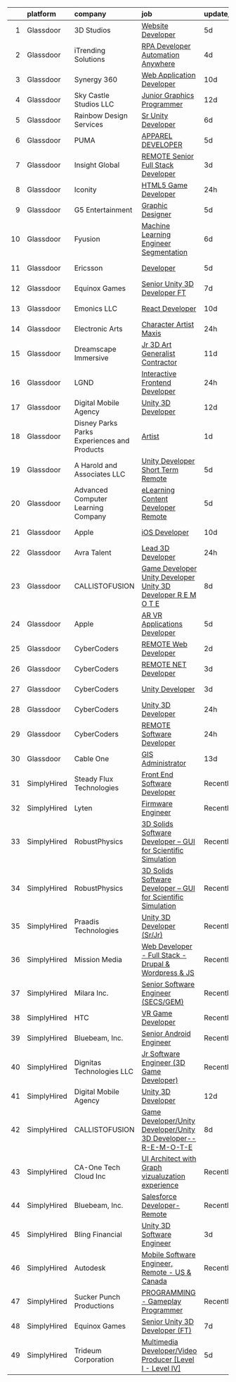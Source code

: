 

|    | platform    | company                                      | job                                                                                                                                                                                                                                                                                                                                                                                                                                                                                                                                                                                                                                                                                                                                                                                                                                                                                                                                                                                                                                                                                                                                                                                                                                                                                                                                                                                                              | update_time   | location             |
|---:|:------------|:---------------------------------------------|:-----------------------------------------------------------------------------------------------------------------------------------------------------------------------------------------------------------------------------------------------------------------------------------------------------------------------------------------------------------------------------------------------------------------------------------------------------------------------------------------------------------------------------------------------------------------------------------------------------------------------------------------------------------------------------------------------------------------------------------------------------------------------------------------------------------------------------------------------------------------------------------------------------------------------------------------------------------------------------------------------------------------------------------------------------------------------------------------------------------------------------------------------------------------------------------------------------------------------------------------------------------------------------------------------------------------------------------------------------------------------------------------------------------------|:--------------|:---------------------|
|  1 | Glassdoor   | 3D Studios                                   | [Website Developer](https://www.glassdoor.com/partner/jobListing.htm?pos=113&ao=1136043&s=58&guid=000001816100bac388e1d0169c36baa1&src=GD_JOB_AD&t=SR&vt=w&ea=1&cs=1_a1602c36&cb=1655189847069&jobListingId=1007925637951&jrtk=3-0-1g5gg1enpjfmv801-1g5gg1eo5r16n800-c15fc5c13fd3a64a-)                                                                                                                                                                                                                                                                                                                                                                                                                                                                                                                                                                                                                                                                                                                                                                                                                                                                                                                                                                                                                                                                                                                          | 5d            | Remote               |
|  2 | Glassdoor   | iTrending Solutions                          | [RPA Developer  Automation Anywhere ](https://www.glassdoor.com/partner/jobListing.htm?pos=119&ao=1136043&s=58&guid=000001816100bac388e1d0169c36baa1&src=GD_JOB_AD&t=SR&vt=w&ea=1&cs=1_5b967dde&cb=1655189847070&jobListingId=1007929514987&jrtk=3-0-1g5gg1enpjfmv801-1g5gg1eo5r16n800-a501a6494687cc93-)                                                                                                                                                                                                                                                                                                                                                                                                                                                                                                                                                                                                                                                                                                                                                                                                                                                                                                                                                                                                                                                                                                        | 4d            | Remote               |
|  3 | Glassdoor   | Synergy 360                                  | [Web Application Developer](https://www.glassdoor.com/partner/jobListing.htm?pos=103&ao=1110586&s=58&guid=000001816100bac388e1d0169c36baa1&src=GD_JOB_AD&t=SR&vt=w&ea=1&cs=1_47923d82&cb=1655189847068&jobListingId=1007916078773&cpc=149B3D5996025BBA&jrtk=3-0-1g5gg1enpjfmv801-1g5gg1eo5r16n800-29ccddcbc13599f4--6NYlbfkN0D3144mSAre_s2DyY13LhQs0VT40Ny06JpOHOzDNPfCMOPtH0hK8WyPBEVs6-RgPgnDufC31XtsuCJqo2t82BuI4oDEEYmSSiJecdWdwZ5OkPEEIKfQITnmixD97aXNUSMzjoxhCKQuq1KRbgfrOJ90P5KGiPcJ5p4rhkZ_0KPveUBLie4BHOSvCqtR9KEzhcWebG7NpPkao5C5CCVXfbTWRqwLXY0o4yOuwmjuWb5Mn2XTAPeUUpaz18c2ZChNcMj3lf5xYfddoDylCwfrZVRqWcIo8ytrs484tlwjsBF0v5-OrDBYLQskBAnFYTVhYByoLCTa4LfeJYn6Hs6dWLNTgWk5QwjZwj8sDCnFzNEf9EBWKCeO_k_wWvH5yGSnQJ4tp6xqMbyeOAgx1i2EvmZZsORhLjRIv_vGQXgGvijBWn1wDDH47XMGRc-4fbu6BxSsmli3ejK-8BB43eoqLu1acdtD0PnLd5VxAHeKIOffrvU7SWIyQ6XsrWDbMq44wHo%3D)                                                                                                                                                                                                                                                                                                                                                                                                                                                                                                                                               | 10d           | Remote               |
|  4 | Glassdoor   | Sky Castle Studios  LLC                      | [Junior Graphics Programmer](https://www.glassdoor.com/partner/jobListing.htm?pos=127&ao=1136043&s=58&guid=000001816100bac388e1d0169c36baa1&src=GD_JOB_AD&t=SR&vt=w&ea=1&cs=1_76770e5d&cb=1655189847070&jobListingId=1007910144418&jrtk=3-0-1g5gg1enpjfmv801-1g5gg1eo5r16n800-a895cf89361640a6-)                                                                                                                                                                                                                                                                                                                                                                                                                                                                                                                                                                                                                                                                                                                                                                                                                                                                                                                                                                                                                                                                                                                 | 12d           | Remote               |
|  5 | Glassdoor   | Rainbow Design Services                      | [Sr  Unity Developer](https://www.glassdoor.com/partner/jobListing.htm?pos=129&ao=1136043&s=58&guid=000001816100bac388e1d0169c36baa1&src=GD_JOB_AD&t=SR&vt=w&ea=1&cs=1_a16f22d2&cb=1655189847071&jobListingId=1007923491265&jrtk=3-0-1g5gg1enpjfmv801-1g5gg1eo5r16n800-c431707d1c4a5c66-)                                                                                                                                                                                                                                                                                                                                                                                                                                                                                                                                                                                                                                                                                                                                                                                                                                                                                                                                                                                                                                                                                                                        | 6d            | Remote               |
|  6 | Glassdoor   | PUMA                                         | [APPAREL DEVELOPER](https://www.glassdoor.com/partner/jobListing.htm?pos=126&ao=1136043&s=58&guid=000001816100bac388e1d0169c36baa1&src=GD_JOB_AD&t=SR&vt=w&cs=1_99c55fe1&cb=1655189847070&jobListingId=1007926489982&jrtk=3-0-1g5gg1enpjfmv801-1g5gg1eo5r16n800-4782608160f180ff-)                                                                                                                                                                                                                                                                                                                                                                                                                                                                                                                                                                                                                                                                                                                                                                                                                                                                                                                                                                                                                                                                                                                               | 5d            | Somerville, MA       |
|  7 | Glassdoor   | Insight Global                               | [REMOTE Senior Full Stack Developer](https://www.glassdoor.com/partner/jobListing.htm?pos=111&ao=1110586&s=58&guid=000001816100bac388e1d0169c36baa1&src=GD_JOB_AD&t=SR&vt=w&ea=1&cs=1_09456c71&cb=1655189847069&jobListingId=1007932037364&cpc=F41FEAB56D215062&jrtk=3-0-1g5gg1enpjfmv801-1g5gg1eo5r16n800-4c03d5f05d3b461c--6NYlbfkN0BKkHZu3wF05EeDimN_p6sYpKCMArvwa95YdH7UpkaBCkTAlOdu2lVgOjnIvSmYTqf9FbYs09Bjb01ZGDWTjOzJnVcOOLfz-IOMECWRzQVvuA6sqSdQwwUoLzxoi9oMe-bJwGZ1ZKjdQy4AFLzVREl6ytwQlaDuhrEXnT0w6FvU_BmFP9RtiMFn4nVC3cnquTP7i3qvWFSUrPi3_4OBB0TKPvqP4c_zmr0W0VMeMCTuHMzhMK0aoDj51iYAzq5grLGim6pLezN9DMDRxeeyPri_7CwuL6jbzK50ASBEfOvsc_ibV4uuf9ilotUFtPELx6BYtCTNkma4qlDYWJTC3nJnzAj_q5-cpx21KNmR2VnoyzqVoXdsh9wsQa8ria_NzXWQlaOl6jIeMW2ErS57TaZEh9Td2CTvCf2Hb2u_LI804ZI-Bbstb6i1uJ3UdG3ofNWY8a8CKxUquvtEgt2vjh1CBUfI-8vqSXltPyATlnM1M4cABx90tyeQfr77ga0GNSq1rgtZARKvQg%3D%3D)                                                                                                                                                                                                                                                                                                                                                                                                                                                                                                                        | 3d            | Remote               |
|  8 | Glassdoor   | Iconity                                      | [HTML5 Game Developer](https://www.glassdoor.com/partner/jobListing.htm?pos=115&ao=1136043&s=58&guid=000001816100bac388e1d0169c36baa1&src=GD_JOB_AD&t=SR&vt=w&cs=1_bd8c03c7&cb=1655189847069&jobListingId=1007935664880&jrtk=3-0-1g5gg1enpjfmv801-1g5gg1eo5r16n800-41bfe906ac1fdd05-)                                                                                                                                                                                                                                                                                                                                                                                                                                                                                                                                                                                                                                                                                                                                                                                                                                                                                                                                                                                                                                                                                                                            | 24h           | Remote               |
|  9 | Glassdoor   | G5 Entertainment                             | [Graphic Designer](https://www.glassdoor.com/partner/jobListing.htm?pos=122&ao=1136043&s=58&guid=000001816100bac388e1d0169c36baa1&src=GD_JOB_AD&t=SR&vt=w&cs=1_50e01d8b&cb=1655189847070&jobListingId=1007925813022&jrtk=3-0-1g5gg1enpjfmv801-1g5gg1eo5r16n800-a868b04b561fb499-)                                                                                                                                                                                                                                                                                                                                                                                                                                                                                                                                                                                                                                                                                                                                                                                                                                                                                                                                                                                                                                                                                                                                | 5d            | Remote               |
| 10 | Glassdoor   | Fyusion                                      | [Machine Learning Engineer   Segmentation](https://www.glassdoor.com/partner/jobListing.htm?pos=118&ao=1136043&s=58&guid=000001816100bac388e1d0169c36baa1&src=GD_JOB_AD&t=SR&vt=w&cs=1_2ab19b05&cb=1655189847070&jobListingId=1007924590975&jrtk=3-0-1g5gg1enpjfmv801-1g5gg1eo5r16n800-3297bf9965317760-)                                                                                                                                                                                                                                                                                                                                                                                                                                                                                                                                                                                                                                                                                                                                                                                                                                                                                                                                                                                                                                                                                                        | 6d            | Remote               |
| 11 | Glassdoor   | Ericsson                                     | [Developer](https://www.glassdoor.com/partner/jobListing.htm?pos=125&ao=1136043&s=58&guid=000001816100bac388e1d0169c36baa1&src=GD_JOB_AD&t=SR&vt=w&cs=1_84d87443&cb=1655189847070&jobListingId=1007926562536&jrtk=3-0-1g5gg1enpjfmv801-1g5gg1eo5r16n800-cb283b75eb727bfe-)                                                                                                                                                                                                                                                                                                                                                                                                                                                                                                                                                                                                                                                                                                                                                                                                                                                                                                                                                                                                                                                                                                                                       | 5d            | Santa Clara, CA      |
| 12 | Glassdoor   | Equinox Games                                | [Senior Unity 3D Developer  FT ](https://www.glassdoor.com/partner/jobListing.htm?pos=117&ao=1136043&s=58&guid=000001816100bac388e1d0169c36baa1&src=GD_JOB_AD&t=SR&vt=w&ea=1&cs=1_64d53d9a&cb=1655189847070&jobListingId=1007921205504&jrtk=3-0-1g5gg1enpjfmv801-1g5gg1eo5r16n800-52f639dc46637de5-)                                                                                                                                                                                                                                                                                                                                                                                                                                                                                                                                                                                                                                                                                                                                                                                                                                                                                                                                                                                                                                                                                                             | 7d            | Remote               |
| 13 | Glassdoor   | Emonics LLC                                  | [React Developer](https://www.glassdoor.com/partner/jobListing.htm?pos=121&ao=1136043&s=58&guid=000001816100bac388e1d0169c36baa1&src=GD_JOB_AD&t=SR&vt=w&ea=1&cs=1_ce3f3d30&cb=1655189847070&jobListingId=1007916036526&jrtk=3-0-1g5gg1enpjfmv801-1g5gg1eo5r16n800-7a752becebc16629-)                                                                                                                                                                                                                                                                                                                                                                                                                                                                                                                                                                                                                                                                                                                                                                                                                                                                                                                                                                                                                                                                                                                            | 10d           | New York, NY         |
| 14 | Glassdoor   | Electronic Arts                              | [Character Artist   Maxis](https://www.glassdoor.com/partner/jobListing.htm?pos=130&ao=1136043&s=58&guid=000001816100bac388e1d0169c36baa1&src=GD_JOB_AD&t=SR&vt=w&cs=1_24b12803&cb=1655189847071&jobListingId=1007937083139&jrtk=3-0-1g5gg1enpjfmv801-1g5gg1eo5r16n800-f1d3dcaecfd7503c-)                                                                                                                                                                                                                                                                                                                                                                                                                                                                                                                                                                                                                                                                                                                                                                                                                                                                                                                                                                                                                                                                                                                        | 24h           | Redwood City, CA     |
| 15 | Glassdoor   | Dreamscape Immersive                         | [Jr  3D Art Generalist  Contractor ](https://www.glassdoor.com/partner/jobListing.htm?pos=124&ao=1136043&s=58&guid=000001816100bac388e1d0169c36baa1&src=GD_JOB_AD&t=SR&vt=w&ea=1&cs=1_7dbbca04&cb=1655189847070&jobListingId=1007914591320&jrtk=3-0-1g5gg1enpjfmv801-1g5gg1eo5r16n800-ac98f8b53beeb746-)                                                                                                                                                                                                                                                                                                                                                                                                                                                                                                                                                                                                                                                                                                                                                                                                                                                                                                                                                                                                                                                                                                         | 11d           | Remote               |
| 16 | Glassdoor   | LGND                                         | [Interactive Frontend Developer](https://www.glassdoor.com/partner/jobListing.htm?pos=101&ao=1110586&s=58&guid=000001816100bac388e1d0169c36baa1&src=GD_JOB_AD&t=SR&vt=w&ea=1&cs=1_0a25cff1&cb=1655189847067&jobListingId=1007936138186&cpc=F45C15D234B746DE&jrtk=3-0-1g5gg1enpjfmv801-1g5gg1eo5r16n800-9e809bdff7b406f8--6NYlbfkN0D0ZqxdZg2TwcIemQ4yr89eGinLCR7bn2QHXosobzuZIDPQNz2x7R5jLKYvU0y3FA50eXRwMzQjPTr9QqDpVpKyxbIzmbkUbfZm_jqp6UU0rH71RpKvRkhwh6fYWbBvZQiSyJiRQBqnEd2KdlfcZGSwwTQ3wxl3AIELLBmP5HHpRrCPhnQ1S8N-Sz_fuKlDWfELBZvxTbc3XSFCslP4q_aDJ0CUibH8ajXkkFDtPRLfRH8QpjhYkBLgVfCuSx8K8HEmly_dMV_llrna7FmUJKsxl7UKaqWziHlCM5CjI2SVj5a-4VaQC6pXJDbIbQPGhB9px0HMQJo6ZGsHiR3o6GSkN61i3RlDNBSdwqT510ybQsHo4Lb6cg6AkprU0tBipzqFIZHIUoYE-PsbZMG8nFSsB9YUniCop08LI3_mUkMWabHp4a3YWfeHcxldauM4NvIEbhyG3VpsCwhwc1xwpOeEtMJ_vukgqVUD-s1eb3xyPwKQdGv1FT2Cpizj79OSieQ%3D)                                                                                                                                                                                                                                                                                                                                                                                                                                                                                                                                          | 24h           | Remote               |
| 17 | Glassdoor   | Digital Mobile Agency                        | [Unity 3D Developer](https://www.glassdoor.com/partner/jobListing.htm?pos=114&ao=1136043&s=58&guid=000001816100bac388e1d0169c36baa1&src=GD_JOB_AD&t=SR&vt=w&ea=1&cs=1_00b6da82&cb=1655189847069&jobListingId=1007909713890&jrtk=3-0-1g5gg1enpjfmv801-1g5gg1eo5r16n800-b2b1a5f14e6f4c14-)                                                                                                                                                                                                                                                                                                                                                                                                                                                                                                                                                                                                                                                                                                                                                                                                                                                                                                                                                                                                                                                                                                                         | 12d           | Remote               |
| 18 | Glassdoor   | Disney Parks Parks  Experiences and Products | [Artist](https://www.glassdoor.com/partner/jobListing.htm?pos=104&ao=1110586&s=58&guid=000001816100bac388e1d0169c36baa1&src=GD_JOB_AD&t=SR&vt=w&cs=1_0d364cea&cb=1655189847067&jobListingId=1007934361746&cpc=F4EED0218A761C36&jrtk=3-0-1g5gg1enpjfmv801-1g5gg1eo5r16n800-e9226d8fa4188280--6NYlbfkN0DAFTyt7pbDCC2JPO79CSdi1dIb81yjczP5qsKcZIxgiYm3-7g-689UDqHItQTwke-ume7PbncJ44E1UwkHp3dgUjkCqKqHMiaLWCGsKGeqc5_C6gqB1TS3r2VHXrBhza4xbfa1mDgn3snQG6qO5LGvEIhzBiIAGvcQh8JZ_B3AfXDM3LtD6e6PNoKqDxmr9bSoDrSZhs-gz0prVn513HHDQXJFmc1dgVdguOWzlq_4PgSeJPHzZYD7rdKBZo5u7IIfzY5_vtlXFe5KBZdi2cLxu5BlAj2z16bdQS9vkLWpk3--sUG3V4AiA_jmisNgW6Ojcfpaa0kjqYNB3aiumP6WB_T1nwFE7pvcaECzlKE7Jn5Z3fyOjhuMZktxNL79YUR1nKrXagZKKwGi-ufc8mMWwW85b92Og4KVbpgah_Xi6QszMKV7YWooZKPbbCKlK-o%3D)                                                                                                                                                                                                                                                                                                                                                                                                                                                                                                                                                                                                                                       | 1d            | Fairfax, CA          |
| 19 | Glassdoor   | A  Harold and Associates  LLC                | [Unity Developer  Short Term Remote ](https://www.glassdoor.com/partner/jobListing.htm?pos=123&ao=1136043&s=58&guid=000001816100bac388e1d0169c36baa1&src=GD_JOB_AD&t=SR&vt=w&ea=1&cs=1_a42bdd8f&cb=1655189847070&jobListingId=1007925954105&jrtk=3-0-1g5gg1enpjfmv801-1g5gg1eo5r16n800-1e796db64d10e7f9-)                                                                                                                                                                                                                                                                                                                                                                                                                                                                                                                                                                                                                                                                                                                                                                                                                                                                                                                                                                                                                                                                                                        | 5d            | Jacksonville, FL     |
| 20 | Glassdoor   | Advanced Computer Learning Company           | [eLearning Content Developer  Remote  ](https://www.glassdoor.com/partner/jobListing.htm?pos=116&ao=1136043&s=58&guid=000001816100bac388e1d0169c36baa1&src=GD_JOB_AD&t=SR&vt=w&ea=1&cs=1_fa77fb41&cb=1655189847069&jobListingId=1007927044710&jrtk=3-0-1g5gg1enpjfmv801-1g5gg1eo5r16n800-5537038bbb0cb43c-)                                                                                                                                                                                                                                                                                                                                                                                                                                                                                                                                                                                                                                                                                                                                                                                                                                                                                                                                                                                                                                                                                                      | 5d            | Remote               |
| 21 | Glassdoor   | Apple                                        | [iOS Developer](https://www.glassdoor.com/partner/jobListing.htm?pos=105&ao=1110586&s=58&guid=000001816100bac388e1d0169c36baa1&src=GD_JOB_AD&t=SR&vt=w&cs=1_9de4a571&cb=1655189847068&jobListingId=1007917018211&cpc=FA84DF7EA1EC2398&jrtk=3-0-1g5gg1enpjfmv801-1g5gg1eo5r16n800-3f2c080db2ff7e14--6NYlbfkN0BvKrLyj5gPmtZO9T8euul8TCxuuKNOtzRJOomxnwSEodTz2Bc-sPZl8WPllYOnI2gKGmARVlNo3t4AOAwMHghLOrF9D4jyr1a_iMsPLzcO8kGVXQf8kPtGlRL40QmSBH78PrEfnrqkhrSh_iowG2nvV6ixYH4fwneTh6laW7MTUaii4ukg4692NlYUTdCbznXdlSpsUiPN1rdJ8QzTke9LCv2CTogVy7acMu2azMZsiy9GdqT1KOF9tYGjYMISsgFsaf_JWvrPO5sOQjDOh_MXIwYc5soiS9nPjTtVwgYteIBMzvGO6UctiZc6zD6brjdedtyIe_b1dBChfYzY5sItd7mJMAjLLgWEJNgB_FuG_uj1mCvSGe2zgyOg5tJSvJUo71PGE9_PRhXsdnsFq3z9qd3FUvBUB_RK_vkbjuL5no0tCQEfWqa5S3jKA99fGonCiybkjK2ugHpP11TwF2KIhmoZVs573e7iiiAbc2AtCVaxhofNyUs-jSqYf_1VaKcxfPmidxUp4PxHBjRvl38YjxbrQYbxs4PjLeXE2y20sYDlBYWFWV1ZGoVZuPv624Gap_yzxjlnZhm8jXmeAMNFVM-bfEN5Vtq4LV7dx_iH9Qk-aREr7X8aDv3nL8UvhBW79F6ER-jX60r-A3iRNvvb-OBiHY3rD0rch3IE12op1EFCuioKXbrg1yAqJ21jXMB05A7pRQ0kd_cn2iYKf_mjdRKR42SMwHKT_PWTXq9LgJAzBaw0EhOI9RmnyDK0NE5_9hBOfYGVm2CuxKQL80232BnrS2lBkCxTDc6srB67GCADZlUMeL_o3lHHzs7F0lPcwAR_jVGy9FPIQB_YFr7xr09c-Exx3itkk22JQwQ5RIKYXHSxsbgNfSa2dB8l5KVmKaTN97YNEetr6V9ztZiqukUOGAdhX299f9Un1SrQhGYAv0NfYNtQ5AqZKI0_SDxhzzmOQJupJw%3D%3D)                                                                                  | 10d           | San Diego, CA        |
| 22 | Glassdoor   | Avra Talent                                  | [Lead 3D Developer](https://www.glassdoor.com/partner/jobListing.htm?pos=102&ao=1110586&s=58&guid=000001816100bac388e1d0169c36baa1&src=GD_JOB_AD&t=SR&vt=w&cs=1_95841627&cb=1655189847067&jobListingId=1007936324954&cpc=280AB1FAEDD8D536&jrtk=3-0-1g5gg1enpjfmv801-1g5gg1eo5r16n800-d72a9d5f5b134c82--6NYlbfkN0B9-418cCXRzcGI1omC3v1wRgm_AezucpluatJafpVZg5tLBFTmiP1LYryusOQq5x7ZuY0GoirngUiOWEbF1Nj6pHNTgvggm1rQIm0zxvLYjukBIndfO8dWcdoPFkwyIEvI2gRzRtJn5geWj6iVV73J00hE-49UoS0BC89ps9URCMv2GCUQcbxfH141Ez3Jf8p46RoIkhdg8GjdrDi2heB8yRrZE5RwLLm0q_NiibK2ti0x1sjO5XOYmp5EG7BjEpcJlWnBZ_4O5YQ68IKVj8vUv2_SfnyGlSuPj3ABmBmbMWx3xdz5NbHy4wK2uBIICa3okU1a1mxnbBmBn-6OwjJZ6z6BGJpLS0C64eBGdNfEUyA_nERv4Q360B3zKnx7cFDqapqvpMJ1j3ygQBwjS03zNRe31saxgCv1wvkbs53Payub78jCok3yC9ILJ8IvRcopmxKlR3L2a2mmQ9dSnFnkjh8uKduJVrHxpgcprGUS9SxFKwVQiPNuCMbLc0Lp4d4L0IfcGpaB3hCeW0HM3pJHV90HMf4vjXfDBnu4ICdYgvNRr6shKcHA3FFu1FIqqSmxckbpf1rRgXS99cIXZ7iMrqE-dNcft-cmCP_E1au0Aw%3D%3D)                                                                                                                                                                                                                                                                                                                                                                                                                                              | 24h           | Remote               |
| 23 | Glassdoor   | CALLISTOFUSION                               | [Game Developer Unity Developer Unity 3D Developer   R E M O T E](https://www.glassdoor.com/partner/jobListing.htm?pos=120&ao=1136043&s=58&guid=000001816100bac388e1d0169c36baa1&src=GD_JOB_AD&t=SR&vt=w&ea=1&cs=1_b341090a&cb=1655189847070&jobListingId=1007919993478&jrtk=3-0-1g5gg1enpjfmv801-1g5gg1eo5r16n800-258fc96c9e7edfb8-)                                                                                                                                                                                                                                                                                                                                                                                                                                                                                                                                                                                                                                                                                                                                                                                                                                                                                                                                                                                                                                                                            | 8d            | Carpinteria, CA      |
| 24 | Glassdoor   | Apple                                        | [AR VR Applications Developer](https://www.glassdoor.com/partner/jobListing.htm?pos=107&ao=1110586&s=58&guid=000001816100bac388e1d0169c36baa1&src=GD_JOB_AD&t=SR&vt=w&cs=1_75859d3b&cb=1655189847068&jobListingId=1007927430862&cpc=8795CF9063CD573D&jrtk=3-0-1g5gg1enpjfmv801-1g5gg1eo5r16n800-69fcb8720df6bece--6NYlbfkN0BvKrLyj5gPmtZO9T8euul8TCxuuKNOtzRJOomxnwSEodTz2Bc-sPZlbtkML8D-m4qjCGnf4bnfUhIPZeLIg-kWsoLpYUZE6w8n5VLz2izTVNhE8A2fpsHuKRjE-oAiuIZERgxxAwRuKy4gW9q-meSy0xsMy36UAtY1PkgNswdAEv612l8VLAG6M4XJqWxm-cR1XjWV-IrkNF97XAs-5IU-XeD9ty7gbBtrqXG21GcCTFhW6hNBhnghI_ZJ1-7rNU1IZi2H1cGja0msn2UtxT-VL6jdN2d08C_d8biQyHCFk08dw_JmBQUFQP8IKXcagMMudfhmDDY6b7NAENr_HiDkUSL08kgOQmkivh3E6l1yrdV53HK4XDflgglQOonBHofjmxGekJqxfxdfqjKyE5T9I9aT3MNfULyI_-jBgTAQ9A9BedD_9goiY6P8XnJ7QPP_Pt7wgU31b7gzbXzTUoCpsdFjrNsmajMp3lYWK1Aj6UOvwCwN_XZP73XcsHqmsUfFhi_orW17kKq1GsCPlszFpw7jga4UYI64EkjmDxPQ1Kw35yj4PB4hMwfoT5lcymaFPmOroshOAb6ZU46SCVNiOTBLpNdyj9Hf3vTmcIXUBBEglWj8MzjNkAUdWlm7gVt1Bm_bThLG3hz0l6gPH3WRvAxOD5PdW7WoanRoD5K-1IVwOmbMIv6VpkPi6-QYrI4ubLOUWSXGoEi0FhdpgeSkpe0JWCuEehs0hOYiDhYR6z5xEZBM51KnzkQOfE-6Etz96RHaYiMZZIahTHGS9xzL8be7vz_1COG99Job1kV04X3BJcNE4N-0blaza-oF8rpF8khz2_vbbTZajU-zDuXD03G0U7-6hihdKVTE83levJ_ke76EavC0ghWia52Ei9sHddwJHy1fgRtZ0gljk5jLgQlyqNfbT_mpp6rc-V3rX-YEqwu7YS-O6Se5_1sUQ1hKSEiHhD71Mw%3D%3D)                                                                   | 5d            | Boulder, CO          |
| 25 | Glassdoor   | CyberCoders                                  | [REMOTE Web Developer](https://www.glassdoor.com/partner/jobListing.htm?pos=112&ao=1110586&s=58&guid=000001816100bac388e1d0169c36baa1&src=GD_JOB_AD&t=SR&vt=w&ea=1&cs=1_ed15292b&cb=1655189847069&jobListingId=1007933174385&cpc=8795CF9063CD573D&jrtk=3-0-1g5gg1enpjfmv801-1g5gg1eo5r16n800-3031bafd4a866629--6NYlbfkN0CpFJQzrgRR8WqXWK1qKKEqALWJw739KlKqr2H-MSI4eoBlI4EFrmor2FYZMP3muM295NDHjnjkQPDg0OsEZIdIDC4K6V-8NjJbISn8nqCO2YPE5bxqfYJ_KncNnAn6hxjO7TTpYnLftRZXVBSVtOXdWQjDsuREMGb3kNvNIuXT6OjpT5XodGcuvLUdTCwvPh2kmYh9-DGueCW5UpZxDGZ4LGGCv77Sb-4arJrES44T8Po1rByVPUkbbgaz21x8cWHCEHUYR2_KzwZGj2rbYY8IeqaH7btc_PQzkdDLNn_MqxqFcFKyikh1rDXio0LE4eGcePoiUXwubzo3eHSaO8vai1vaCm7A98nfQTDgi2TDDmMSDl4gMbKx1_gA6EM1eZZfnW_zWrCKUUJHQ6Gc03E6DXtvZLDwHlUGn7HK9pMcUKq2KMfoAIOH6-6BUYUmqw-7CBQ-5pU7EfGvu9OBy8qitII65UJSKsI7RY3uWthLV6PWXJp6SfRQmUqXjrtiCuCBaB6qv7yKi4S9ZNd4Us75G9HOSVZuSZnITtj06_5Pu3tPn5RXzcW4p1djsYczLbhhfvTJbSA1XxN8oSqwKO_S5Gq_iUv_3UvB9PCoBxrRwTDHeepznxxqW4rHBnxGeXwjmmHZ9FmY_DyPmBJsohpHAyNfIfWvGc9MUknGvl1F1B7_nHHvfn0dqLK_25mFT-nxbPhVd_URNVD_4_V4o9Bp4zzpTCivLAT4EhC7nlvXu3g99ciRUSxuGMvkompl7RoUTxTnKhY4lvoGfXGcB37LpMio1Oys75h41ioe3Zb8aTFgbcFFjbR8dwUwNYF43yz-YZmyFP9bS6ExdMzcIaoJtQaoTmpjLwotNYx-fE8AXN6H2mQPmixFFBmbAY6354h-ixlJteOWs1unN2q9sHsK9tl8CF43zPbu5K1oJbhtPxLTviY2VBEuDRqf3qi19YskQoPB9XGiySHeOb6XjEMeDWIfqWliSHY%3D)                                                    | 2d            | Miami, FL            |
| 26 | Glassdoor   | CyberCoders                                  | [REMOTE    NET Developer](https://www.glassdoor.com/partner/jobListing.htm?pos=110&ao=1110586&s=58&guid=000001816100bac388e1d0169c36baa1&src=GD_JOB_AD&t=SR&vt=w&ea=1&cs=1_53ab544e&cb=1655189847069&jobListingId=1007932648154&cpc=32EE424DE2B657EB&jrtk=3-0-1g5gg1enpjfmv801-1g5gg1eo5r16n800-00cc990fcd524aed--6NYlbfkN0CpFJQzrgRR8WqXWK1qKKEqALWJw739KlKqr2H-MSI4eoBlI4EFrmor2FYZMP3muM3FmG-NKgQgvthhHWMHYj8QMw1UJU6gN8d2REQE9Ryudpj1PWNrhHcBKNSAUYuV05GeXPLQjHI3E5B8H24-D2iLl45xT1drmbKW22UlY4zVO_XD5kQu1nZMSd4LFS5FEnGyAkiWPpHcW9IakbHMshif0VDkGS165Po1Hcgt3dsxfBGyn4IsskQ7trZ-3UjiUND0mqgxkXen_MvYSxkZ8ctiVpUJ-xw3bG4J2B_yboB2wKkX0CHE81h2wlrPLiFjmbU0Y5z40YC1eL-tCZ46Y7HH1uNj-00cCQ5WND59Oa5cUprl9K8PRs2UipMoMBbmjuwbPt7-KPSIIul7mhQth2Kt9GXuWnL4NXU1xmje5IMpifn2iiV7f4nT5ycunfOctsdvmfpZnXOQZyxl0x6105XkkN-E4IbD-kxjkzADWTRregPYrKgQXpm9RGnKIjy2BV6qyn_CtiRtKVVZ79_Qc3I9IEWt1WeKazwDPMsq_KGgsq09CtIH7EVoAWhbnNM1RfCRLgv9qjOrTNOeVOeFCt5wv1LZg8agXeqzMkBuD7LMmOKkt1tH0q_ZnjtBNozKc_-3ikume--qysW8VP8NX9Acrfqet0OwwMIynrRLORNCno9piTCplgqjSg1fVdJFHA6C0fd6kyJUCTrmNMAd-hT8a7pw-6Xx2DiunqARamHOlVf3G6u3hQfPhx8CqLKyWCilfVxZ74NR_ZS77e9TzA_ey-qQw2gZY0NNBAhqxPTNZxU7hiFz2ssOEnb7rUrWFXJ7uGQjaEu13CgsMc9zQm0VTHR4YE8gDxm9CGx-BbyGiryoiATk7zjxMYsMPvrQDBqojM0lCcRkwFVxLZ5kTZNMQOI5k6qBCsLYIdrLYQfN5pEFK3XpoyLA6QkIygFt7Pl9LyMeiYexkWrqjwYdQzJ7mqdwon8TcLjcawSxo_i9IA%3D%3D)                                   | 3d            | Mountain View, CA    |
| 27 | Glassdoor   | CyberCoders                                  | [Unity Developer](https://www.glassdoor.com/partner/jobListing.htm?pos=108&ao=1110586&s=58&guid=000001816100bac388e1d0169c36baa1&src=GD_JOB_AD&t=SR&vt=w&ea=1&cs=1_a8b92d9e&cb=1655189847069&jobListingId=1007932647106&cpc=FA84DF7EA1EC2398&jrtk=3-0-1g5gg1enpjfmv801-1g5gg1eo5r16n800-552f7e3c12d9a3fe--6NYlbfkN0CpFJQzrgRR8WqXWK1qKKEqALWJw739KlKqr2H-MSI4eoBlI4EFrmor2FYZMP3muM3FmG-NKgQgvm_1OHoc-tMTCECpMiZWgZGrMkFOu_T-GzJRL7SHyPY8n2AiDHPGf-5fOAE8soIFf_GMTSGGTWTvFlNtBWBB_19stqvjpwGs6b-U7qs5QApytRPrkEO3iIKAoR5w9c-Q1hBcYLl8Hg4TKg0pkUW6R-kWJkbkOHcsHTgOgsvbN17UI26WLqodVVYmTZW2tqQRU89hw-pe1Opvee3EJ-x4DRAysXYZLkvwVlBgvLPWirotlQ1ZXmAbvNWB0DEzGQFZjNqL94rjn50ee_MiNOAq-3ybbG5za3qdLyWeBUmhofE3dhRmqLfw5KkKWs-gR9811x8aMBLF5CM_Y1sp-xJtTl9Z7qUU7SJhN4VNtcm3FqQg_hITpiiSQoRjHLawFpzkkjLX5Fuj-N5TUKRCgHmVr4peQmRH6KyDjnOjn4FHRq6YWBqnlP8giQd3Esdbu-F_fBiqcnN4XQiyv5oqI-4NdZJxRSe6CmRebiql4UKlDE1imi1PmO5_6d8Z3-Ro1lIpSmMYIkWEvPGZYqmJ4RFvjeAopY62A7VFafpKEbLMDcMxcQDbtiVFvJRW3wJEVw_XVTfbN0TUNhvVMgpMaDTlsUv_sX3ef7hRfbV6XxiY7vJGfG1sMSqZjD6Dt2gvKMbvpDESTtSvy66GKHHD-vcY7T0caDn1Jbtv_QU9SRWzrJd9d7tJc-fCi6uCSilg_J6NZ_TaoAYQwqORSXtiazd6_6bqbEZRWVN0EnMRHKaSEX3k0_aiISiUvdpzxxkfzO-aOEZgvkvd2DR9Ntl31oi1j4dNrOB9mM_hmY4MEPdmzwBE3COc-b6C8iEuBhd0x8_xC8qlAYcUsH0oL6APcD36lD55y7UOCPsGIgaWaR3MAuoTL194Zj194_TB1ajYLrgyDg9y8KhEst0qct4E2I91V9sDEV83plAZMw%3D%3D)                                           | 3d            | West Palm Beach, FL  |
| 28 | Glassdoor   | CyberCoders                                  | [Unity 3D Developer](https://www.glassdoor.com/partner/jobListing.htm?pos=106&ao=1110586&s=58&guid=000001816100bac388e1d0169c36baa1&src=GD_JOB_AD&t=SR&vt=w&ea=1&cs=1_fc5915ff&cb=1655189847068&jobListingId=1007936680041&cpc=FA84DF7EA1EC2398&jrtk=3-0-1g5gg1enpjfmv801-1g5gg1eo5r16n800-7e1fac8918aa71b9--6NYlbfkN0CpFJQzrgRR8WqXWK1qKKEqALWJw739KlKqr2H-MSI4eoBlI4EFrmor2FYZMP3muM1wcPRHZq1p19Jy3ZmPCDnl5rVG-1gXhy_2pLErQD4ssNtos0MwPrQD344kEnu7pQXQap_bWPtAf_rAeblFWT2-xR1cZhv5ZGUUWfaoUB5sLOQNH-UGZy1WsOSr3QH5QSGz5sDAS62DNQmhspIAHVUDF9eSOVscDigWYSeUXn4ZSz1SuEpCACFRHLzg92lKM-m2Wfi4yrNmUoPgm1yNzVe0tDYo0oqVqFUnKBAJ5NzuoClVfXPAc3YtzbpZKjJayhhC4OQ4i3SlXc5_hkgqnmaR4d4rTMrpDxvgEUaGXt2GcOoYOwJIvO99Pxb1UScXvxN_9J1DG3fpLhiU2dhJeRgRtwBKNuALB99sA3teJgdYJojwlXb3CtU84ajtZxXpJdH9c74lf4CmhRqsSLO7I96334649gEN6MDXKCOQXZmueiRjtD1NlY9uqQjt7rJ-ccFQI2ojSmamLYoigGjjZ8H5qOgP927VE-QfouyTo-_wndIXtQf2_3orVyKdXAUB6gfUonwOa1vsseVEHWnLM3h4065deskGpQOIGa-AnfQj0ltFqp_Tu-uN4xXS2h9IH69qw2HOz1VF6H-cFHoGM4B_-8uY8rF6X2MvKVJj_lQUQWODohBM6xVWihxsmZQit6lIEzEeNJg5GGV53zG2ajHK8ZB3P1CDuiyESz--MyMW4XC3EAF6YenfzNethJk9O0jGsJZyoQXLt8nn4EtKiMTH3MSQYt-FvJ7mJ3xOv12TIrjOKC93P05SjRrDkcSs23-FOdKmVeNVhV4QUl-dR6n-8_NlKiOvIVC-ZESj5MmoN_sWmHQWC6V5ZhN1GER0XLfJCwZf3f6D7_ebhG2nLGTHj8U6Ti0l03uZgezMLmm5ismD8AIp5z1Cq-rF1yAfrJswuRS6ZBNqF3yUdTquda7objNMroi6OfWvWELcdvFntQ%3D%3D)                                        | 24h           | San Jose, CA         |
| 29 | Glassdoor   | CyberCoders                                  | [REMOTE Software Developer](https://www.glassdoor.com/partner/jobListing.htm?pos=109&ao=1110586&s=58&guid=000001816100bac388e1d0169c36baa1&src=GD_JOB_AD&t=SR&vt=w&ea=1&cs=1_43297bc3&cb=1655189847069&jobListingId=1007936679230&cpc=F4EED0218A761C36&jrtk=3-0-1g5gg1enpjfmv801-1g5gg1eo5r16n800-b7537c099c1b3321--6NYlbfkN0CpFJQzrgRR8WqXWK1qKKEqALWJw739KlKqr2H-MSI4eoBlI4EFrmor2FYZMP3muM0GIjPIolb3boTE28MjFBXABoY12YgWakW4XdX-0xu-BNpSAkZ381ksWzLwZL88TK0xh7xQ8mzVqm8qeYowRwe819V6mJOtENbsrRcnpSEtZd4S3vyb5A4c5sx9GHuDaLvVOTuHmgxvYwb8QG2sJlmcat-V_pNJRmHQ5krEWNZ8haDmNClTDlRhRpJSojfisur80TJmVtorwZVFZ3mqWGVUElVREQmDooiralVCeagfGxG2vO4fZ0rZPCvfCSSpeg9Iia985AsthtLuFk1uO_Qevb4wfZnasT3vzCk7PbNWUe70VjYm2Ki_EMWKE35KIVY7d_5lxjKntHAc_NtCe0OYdyQ2XS3BpD1sVIgQLUkYwp0dj8Lb-T744VDQzUCMIpfS_3sIu7cIg8-tua2p9uAWtk3wsH9TXJ6iXn8upQklgE1b-_I8LpS5fEWE--zKxHVbDGrJvbz4XWk0y22beDlZ7em91jXH9XfIrDNITD6e0gZFCtlRpkQzIzcRLzdJ6gh4QDOpPJy63a4iwyPcwKzWZtJQQGqNKekM7n2RDW599HqSVfi9MagHt1JZU_G2yIifhVjjDjLSCHpJAy35RqpvZhvS8-mC2qmy94bJagsGdWUHNIqdg8DLs17xBaYLAtnTwOsTYAYH9a__UOoy2ij9BEW-hVgKogfuTB2NGlcNzuvYif-VyJ44OuMDZsvc3yf9wadCskELLhG9TLinejWpCWfGa2KDBaYU0LYagQmmdCL77FHSCppeO4V37_jOykHqSf4FWrLHWopZZydSW529mT6wgrxuzqLrF3Me5e56Yl5gMLP4ECVBmOtMryWA1DN7ZXyZT8E8oKIR1F2s0pDvKQ6_4FQScQWAAI9bgAEsNywYJRLD7hgltzo8_Zgt9xd0JZ6WVIY96ZT-CpgalsvQNAfVaGY6VVKYnAEStEXlgTlL96W5ZrZvUlYIWhVfP4K4LnIZMMuguw%3D%3D) | 24h           | Tampa, FL            |
| 30 | Glassdoor   | Cable One                                    | [GIS Administrator](https://www.glassdoor.com/partner/jobListing.htm?pos=128&ao=1136043&s=58&guid=000001816100bac388e1d0169c36baa1&src=GD_JOB_AD&t=SR&vt=w&ea=1&cs=1_bae08888&cb=1655189847071&jobListingId=1007906445578&jrtk=3-0-1g5gg1enpjfmv801-1g5gg1eo5r16n800-636dbad5e96ad5a6-)                                                                                                                                                                                                                                                                                                                                                                                                                                                                                                                                                                                                                                                                                                                                                                                                                                                                                                                                                                                                                                                                                                                          | 13d           | Remote               |
| 31 | SimplyHired | Steady Flux Technologies                     | [Front End Software Developer](https://www.simplyhired.com/job/kHKnOnfoyNizPaH3gwRdXGAHEjsaCTU5t1jGHk8Z_8L324i5jy2Zfg?q=3d+developer)                                                                                                                                                                                                                                                                                                                                                                                                                                                                                                                                                                                                                                                                                                                                                                                                                                                                                                                                                                                                                                                                                                                                                                                                                                                                            | Recently      | Remote               |
| 32 | SimplyHired | Lyten                                        | [Firmware Engineer](https://www.simplyhired.com/job/lu76ZYFhzb7aQXTg5O8rrV-v1yOOtxNxRbt3TlAnaGV1YHoenvwzsg?q=3d+developer)                                                                                                                                                                                                                                                                                                                                                                                                                                                                                                                                                                                                                                                                                                                                                                                                                                                                                                                                                                                                                                                                                                                                                                                                                                                                                       | Recently      | San Jose, CA         |
| 33 | SimplyHired | RobustPhysics                                | [3D Solids Software Developer – GUI for Scientific Simulation](https://www.simplyhired.com/job/FMhGJ58wSNh-9KBIZAE2Oem7TpVMjKnOfoj6xqCr9-BgYDepDwmCmw?q=3d+developer)                                                                                                                                                                                                                                                                                                                                                                                                                                                                                                                                                                                                                                                                                                                                                                                                                                                                                                                                                                                                                                                                                                                                                                                                                                            | Recently      | San Diego, CA        |
| 34 | SimplyHired | RobustPhysics                                | [3D Solids Software Developer – GUI for Scientific Simulation](https://www.simplyhired.com/job/FMhGJ58wSNh-9KBIZAE2Oem7TpVMjKnOfoj6xqCr9-BgYDepDwmCmw?q=3d+developer)                                                                                                                                                                                                                                                                                                                                                                                                                                                                                                                                                                                                                                                                                                                                                                                                                                                                                                                                                                                                                                                                                                                                                                                                                                            | Recently      | San Diego, CA        |
| 35 | SimplyHired | Praadis Technologies                         | [Unity 3D Developer (Sr/Jr)](https://www.simplyhired.com/job/31hotB1dwgPWYBaitSQQZU9riUutiqrBqEYaldY05gk1bCzps8fI9g?q=3d+developer)                                                                                                                                                                                                                                                                                                                                                                                                                                                                                                                                                                                                                                                                                                                                                                                                                                                                                                                                                                                                                                                                                                                                                                                                                                                                              | Recently      | Princeton, NJ        |
| 36 | SimplyHired | Mission Media                                | [Web Developer - Full Stack - Drupal & Wordpress & JS](https://www.simplyhired.com/job/N4P2Hv7GRFisaAyKbd0NmcljMXKV-SOMsvlU8adrqXHUTHqc1DSDUQ?q=3d+developer)                                                                                                                                                                                                                                                                                                                                                                                                                                                                                                                                                                                                                                                                                                                                                                                                                                                                                                                                                                                                                                                                                                                                                                                                                                                    | Recently      | Baltimore, MD        |
| 37 | SimplyHired | Milara Inc.                                  | [Senior Software Engineer (SECS/GEM)](https://www.simplyhired.com/job/dY60qtDfBwbfX0vOXzRRCd0luHdbe8Rc784CyBQFvhqExxp-qLu1Ww?q=3d+developer)                                                                                                                                                                                                                                                                                                                                                                                                                                                                                                                                                                                                                                                                                                                                                                                                                                                                                                                                                                                                                                                                                                                                                                                                                                                                     | Recently      | Milford, MA          |
| 38 | SimplyHired | HTC                                          | [VR Game Developer](https://www.simplyhired.com/job/2pf63Ve6Gqz-fUtg9Xn9cnNmf2QO-7qlhrgvte6sKYdT-r1244ZvKA?q=3d+developer)                                                                                                                                                                                                                                                                                                                                                                                                                                                                                                                                                                                                                                                                                                                                                                                                                                                                                                                                                                                                                                                                                                                                                                                                                                                                                       | Recently      | United States        |
| 39 | SimplyHired | Bluebeam, Inc.                               | [Senior Android Engineer](https://www.simplyhired.com/job/xJChIcymtiVXNZSc3ZQoZRxicUdBbX9jXXPtViLjv85lewCbbeqinQ?q=3d+developer)                                                                                                                                                                                                                                                                                                                                                                                                                                                                                                                                                                                                                                                                                                                                                                                                                                                                                                                                                                                                                                                                                                                                                                                                                                                                                 | Recently      | Dallas, TX           |
| 40 | SimplyHired | Dignitas Technologies LLC                    | [Jr Software Engineer (3D Game Developer)](https://www.simplyhired.com/job/9qUkISAx1hCo42fvRJgBGFKKz2loJio4slogtGx3AX9gi6GCRM4WDg?q=3d+developer)                                                                                                                                                                                                                                                                                                                                                                                                                                                                                                                                                                                                                                                                                                                                                                                                                                                                                                                                                                                                                                                                                                                                                                                                                                                                | Recently      | Orlando, FL          |
| 41 | SimplyHired | Digital Mobile Agency                        | [Unity 3D Developer](https://www.simplyhired.com/job/l_-LxaUvDarE4zVowPsYFCCMvwHGQys9IaqNEj9pHBaVqXw6C90-CA?q=3d+developer)                                                                                                                                                                                                                                                                                                                                                                                                                                                                                                                                                                                                                                                                                                                                                                                                                                                                                                                                                                                                                                                                                                                                                                                                                                                                                      | 12d           | Remote               |
| 42 | SimplyHired | CALLISTOFUSION                               | [Game Developer/Unity Developer/Unity 3D Developer-- R-E-M-O-T-E](https://www.simplyhired.com/job/QFfAXV7fFtHREF49ewanbEBRGSzB7UkJuAluaAnKuPNSrxydP-Z9ow?q=3d+developer)                                                                                                                                                                                                                                                                                                                                                                                                                                                                                                                                                                                                                                                                                                                                                                                                                                                                                                                                                                                                                                                                                                                                                                                                                                         | 8d            | Carpinteria, CA      |
| 43 | SimplyHired | CA-One Tech Cloud Inc                        | [UI Architect with Graph vizualuzation experience](https://www.simplyhired.com/job/2MuK_2oyB6HJFd5Qs52P4rZ-CmwA0FZ5TEQKGStBYOzt6zSl2xW0HA?q=3d+developer)                                                                                                                                                                                                                                                                                                                                                                                                                                                                                                                                                                                                                                                                                                                                                                                                                                                                                                                                                                                                                                                                                                                                                                                                                                                        | Recently      | Sunnyvale, CA        |
| 44 | SimplyHired | Bluebeam, Inc.                               | [Salesforce Developer-Remote](https://www.simplyhired.com/job/co4w4qDq-dhhzWlll2XesHaSDw-c0eLII7wAVuOIsQZB8-Lwl24cMw?q=3d+developer)                                                                                                                                                                                                                                                                                                                                                                                                                                                                                                                                                                                                                                                                                                                                                                                                                                                                                                                                                                                                                                                                                                                                                                                                                                                                             | Recently      | Dallas, TX           |
| 45 | SimplyHired | Bling Financial                              | [Unity 3D Software Engineer](https://www.simplyhired.com/job/X5l2MZLo9dV5WlkfBYBsW1NgjW_LaUTWcVs5uBcpPXSJMMvzPmt3jQ?q=3d+developer)                                                                                                                                                                                                                                                                                                                                                                                                                                                                                                                                                                                                                                                                                                                                                                                                                                                                                                                                                                                                                                                                                                                                                                                                                                                                              | 3d            | Costa Mesa, CA       |
| 46 | SimplyHired | Autodesk                                     | [Mobile Software Engineer, Remote - US & Canada](https://www.simplyhired.com/job/JbIW03uIQn-0TLMcSMhpgT6i1jT2pdUA6PX3wk1ORfOD_hd3xD43_Q?q=3d+developer)                                                                                                                                                                                                                                                                                                                                                                                                                                                                                                                                                                                                                                                                                                                                                                                                                                                                                                                                                                                                                                                                                                                                                                                                                                                          | Recently      | Portland, OR         |
| 47 | SimplyHired | Sucker Punch Productions                     | [PROGRAMMING - Gameplay Programmer](https://www.simplyhired.com/job/L-nRC6xZIDPzfDldUb_n6dCg6fPRSgm1e7nSTMqeZr-5owldzuPvmQ?q=3d+developer)                                                                                                                                                                                                                                                                                                                                                                                                                                                                                                                                                                                                                                                                                                                                                                                                                                                                                                                                                                                                                                                                                                                                                                                                                                                                       | Recently      | Bellevue, WA         |
| 48 | SimplyHired | Equinox Games                                | [Senior Unity 3D Developer (FT)](https://www.simplyhired.com/job/bYKc2Z-ANuSTzJPizX8ZBK4-9lCePp03J7S1wyZxshDUqcP4UARjEg?q=3d+developer)                                                                                                                                                                                                                                                                                                                                                                                                                                                                                                                                                                                                                                                                                                                                                                                                                                                                                                                                                                                                                                                                                                                                                                                                                                                                          | 7d            | Remote               |
| 49 | SimplyHired | Trideum Corporation                          | [Multimedia Developer/Video Producer [Level I - Level IV]](https://www.simplyhired.com/job/8dfMOgpu3iGje99mRpARvzGM-exCiz0AnstPyBlPgWfwP2_YdDcg_g?q=3d+developer)                                                                                                                                                                                                                                                                                                                                                                                                                                                                                                                                                                                                                                                                                                                                                                                                                                                                                                                                                                                                                                                                                                                                                                                                                                                | 5d            | Fort Sam Houston, TX |